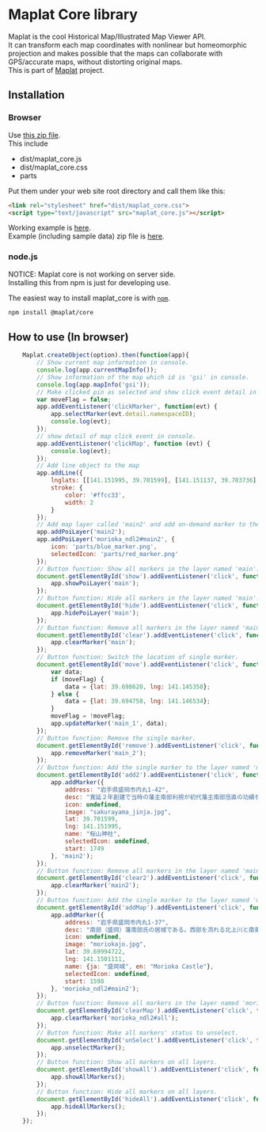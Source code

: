 # Maplat Core library

Maplat is the cool Historical Map/Illustrated Map Viewer API.  
It can transform each map coordinates with nonlinear but homeomorphic projection and makes possible that the maps can collaborate with GPS/accurate maps, without distorting original maps.  
This is part of [Maplat](https://github.com/code4history/Maplat/wiki) project.

## Installation

### Browser

Use [this zip file](https://code4history.github.io/MaplatCore/distribution.zip).  
This include 
* dist/maplat_core.js
* dist/maplat_core.css
* parts

Put them under your web site root directory and call them like this:

```html
<link rel="stylesheet" href="dist/maplat_core.css">
<script type="text/javascript" src="maplat_core.js"></script>
```

Working example is [here](https://code4history.github.io/MaplatCore/).  
Example (including sample data) zip file is [here](https://code4history.github.io/MaplatCore/example.zip).

### node.js

NOTICE: Maplat core is not working on server side.  
Installing this from npm is just for developing use.

The easiest way to install maplat_core is with [`npm`][npm].

[npm]: https://www.npmjs.com/

```sh
npm install @maplat/core
```

## How to use (In browser)

```javascript
    Maplat.createObject(option).then(function(app){
        // Show current map information in console.
        console.log(app.currentMapInfo());
        // Show information of the map which id is 'gsi' in console.
        console.log(app.mapInfo('gsi'));
        // Make clicked pin as selected and show click event detail in console.
        var moveFlag = false;
        app.addEventListener('clickMarker', function(evt) {
            app.selectMarker(evt.detail.namespaceID);
            console.log(evt);
        });
        // show detail of map click event in console.
        app.addEventListener('clickMap', function (evt) {
            console.log(evt);
        });
        // Add line object to the map
        app.addLine({
            lnglats: [[141.151995, 39.701599], [141.151137, 39.703736], [141.1521671, 39.7090232]],
            stroke: {
                color: '#ffcc33',
                width: 2
            }
        });
        // Add map layer called 'main2' and add on-demand marker to the layer.
        app.addPoiLayer('main2');
        app.addPoiLayer('morioka_ndl2#main2', {
            icon: 'parts/blue_marker.png',
            selectedIcon: 'parts/red_marker.png'
        });
        // Button function: Show all markers in the layer named 'main'.
        document.getElementById('show').addEventListener('click', function(e) {
            app.showPoiLayer('main');
        });
        // Button function: Hide all markers in the layer named 'main'.
        document.getElementById('hide').addEventListener('click', function(e) {
            app.hidePoiLayer('main');
        });
        // Button function: Remove all markers in the layer named 'main'.
        document.getElementById('clear').addEventListener('click', function(e) {
            app.clearMarker('main');
        });
        // Button function: Switch the location of single marker.
        document.getElementById('move').addEventListener('click', function(e) {
            var data;
            if (moveFlag) {
                data = {lat: 39.698620, lng: 141.145358};
            } else {
                data = {lat: 39.694758, lng: 141.146534};
            }
            moveFlag = !moveFlag;
            app.updateMarker('main_1', data);
        });
        // Button function: Remove the single marker.
        document.getElementById('remove').addEventListener('click', function(e) {
            app.removeMarker('main_2');
        });
        // Button function: Add the single marker to the layer named 'main2'.
        document.getElementById('add2').addEventListener('click', function(e) {
            app.addMarker({
                address: "岩手県盛岡市内丸1-42",
                desc: "寛延２年創建で当時の藩主南部利視が初代藩主南部信直の功績を称え社殿を建立し御霊を勧請したのが始まりとされている。",
                icon: undefined,
                image: "sakurayama_jinja.jpg",
                lat: 39.701599,
                lng: 141.151995,
                name: "桜山神社",
                selectedIcon: undefined,
                start: 1749
            }, 'main2');
        });
        // Button function: Remove all markers in the layer named 'main2'.
        document.getElementById('clear2').addEventListener('click', function(e) {
            app.clearMarker('main2');
        });
        // Button function: Add the single marker to the layer named 'morioka_ndl2#main2' (POI layer of the each map).
        document.getElementById('addMap').addEventListener('click', function(e) {
            app.addMarker({
                address: "岩手県盛岡市内丸1-37",
                desc: "南部（盛岡）藩南部氏の居城である。西部を流れる北上川と南東部を流れる中津川の合流地、現在の盛岡市中心部にあった花崗岩丘陵に築城された連郭式平山城。",
                icon: undefined,
                image: "moriokajo.jpg",
                lat: 39.69994722,
                lng: 141.1501111,
                name: {ja: "盛岡城", en: "Morioka Castle"},
                selectedIcon: undefined,
                start: 1598
            }, 'morioka_ndl2#main2');
        });
        // Button function: Remove all markers in the layer named 'morioka_ndl2#main2' (POI layer of the each map).
        document.getElementById('clearMap').addEventListener('click', function(e) {
            app.clearMarker('morioka_ndl2#all');
        });
        // Button function: Make all markers' status to unselect.
        document.getElementById('unSelect').addEventListener('click', function(e) {
            app.unselectMarker();
        });
        // Button function: Show all markers on all layers.
        document.getElementById('showAll').addEventListener('click', function(e) {
            app.showAllMarkers();
        });
        // Button function: Hide all markers on all layers.
        document.getElementById('hideAll').addEventListener('click', function(e) {
            app.hideAllMarkers();
        });
    });
```
